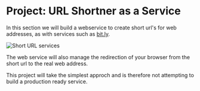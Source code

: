 # Project: URL Shortner as a Service

In this section we will build a webservice to create short url's for web addresses, as with services such as [bit.ly](https://bit.ly).

![Short URL services](http://www.strategic-planet.com/wp-content/uploads/2013/03/url-shortener.png)

The web service will also manage the redirection of your browser from the short url to the real web address.

This project will take the simplest approch and is therefore not attempting to build a production ready service.
